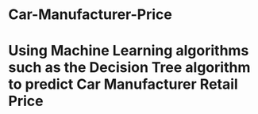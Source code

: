 # Car-Manufacturer-Price
# Using Machine Learning algorithms such as the Decision Tree algorithm to predict Car Manufacturer Retail Price
